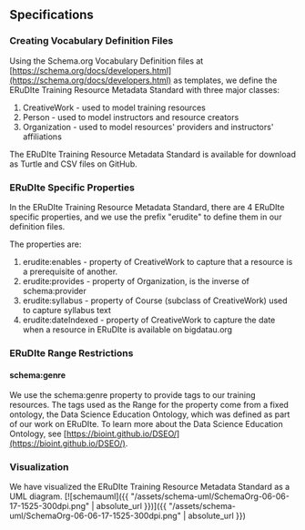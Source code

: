 ## Specifications

### Creating Vocabulary Definition Files
Using the Schema.org Vocabulary Definition files at [https://schema.org/docs/developers.html](https://schema.org/docs/developers.html)
as templates, we define the ERuDIte Training Resource Metadata Standard with three major classes:
1. CreativeWork - used to model training resources
2. Person - used to model instructors and resource creators
3. Organization - used to model resources' providers and instructors' affiliations

The ERuDIte Training Resource Metadata Standard is available for download as Turtle and CSV files
on GitHub.

### ERuDIte Specific Properties 

In the ERuDIte Training Resource Metadata Standard, there are 4 ERuDIte specific properties,
and we use the prefix "erudite" to define them in our definition files. 

The properties are:
1. erudite:enables - property of CreativeWork to capture that a resource is a prerequisite of another.
2. erudite:provides - property of Organization, is the inverse of schema:provider
3. erudite:syllabus - property of Course (subclass of CreativeWork) used to capture syllabus text
4. erudite:dateIndexed - property of CreativeWork to capture the date when a resource in ERuDIte is available on bigdatau.org

### ERuDIte Range Restrictions

#### schema:genre
We use the schema:genre property to provide tags to our training resources. The tags used
as the Range for the property come from a fixed ontology, the Data Science Education Ontology,
which was defined as part of our work on ERuDIte. To learn more about the Data Science Education
Ontology, see [https://bioint.github.io/DSEO/](https://bioint.github.io/DSEO/).

### Visualization
We have visualized the ERuDIte Training Resource Metadata Standard as a UML diagram.
[![schemauml]({{ "/assets/schema-uml/SchemaOrg-06-06-17-1525-300dpi.png" | absolute_url }})]({{ "/assets/schema-uml/SchemaOrg-06-06-17-1525-300dpi.png" | absolute_url }})
